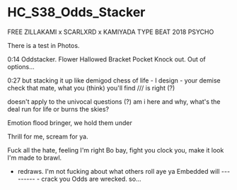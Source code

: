 # HC_S38_Odds_Stacker

FREE ZILLAKAMI x SCARLXRD x KAMIYADA TYPE BEAT 2018 PSYCHO

There is a test in Photos.



0:14 
Oddstacker.
Flower
Hallowed
Bracket
Pocket
Knock out.
Out of options...

0:27
but stacking it up like demigod
chess of life - I design - your demise
check that mate, what you (think) you'll find  /// is right (?)

doesn't apply to the univocal questions (?)
am i here and why, what's the deal
run for life or burns the skies?

Emotion flood bringer, we hold them under

Thrill for me, scream for ya.

Fuck all the hate, feeling I'm right
Bo bay, fight you clock you, make it look I'm made to brawl.
- redraws. I'm not fucking about what others roll aye ya
Embedded will --------- - crack you
Odds are wrecked.
so...










